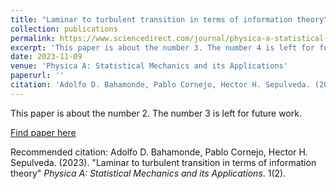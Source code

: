```yaml
---
title: "Laminar to turbulent transition in terms of information theory"
collection: publications
permalink: https://www.sciencedirect.com/journal/physica-a-statistical-mechanics-and-its-applications
excerpt: 'This paper is about the number 3. The number 4 is left for future work.'
date: 2023-11-09
venue: 'Physica A: Statistical Mechanics and its Applications'
paperurl: ''
citation: 'Adolfo D. Bahamonde, Pablo Cornejo, Hector H. Sepulveda. (2023). &quot;Paper Title Number 2.&quot; <i>Physica A: Statistical Mechanics and its Applications</i>. 1(2).'
---
```

This paper is about the number 2. The number 3 is left for future work.

[Find paper here](https://www.sciencedirect.com/journal/physica-a-statistical-mechanics-and-its-applications)

Recommended citation: Adolfo D. Bahamonde, Pablo Cornejo, Hector H. Sepulveda. (2023). "Laminar to turbulent transition in terms of information theory" <i>Physica A: Statistical Mechanics and its Applications</i>. 1(2).
